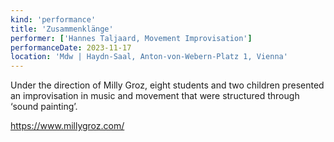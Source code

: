 ```yaml
---
kind: 'performance'
title: 'Zusammenklänge'
performer: ['Hannes Taljaard, Movement Improvisation']
performanceDate: 2023-11-17
location: 'Mdw | Haydn-Saal, Anton-von-Webern-Platz 1, Vienna'
---
```

Under the direction of Milly Groz, eight students and two children presented an improvisation in music and movement that were structured through ‘sound painting’.

https://www.millygroz.com/